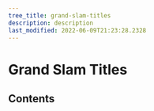 ```yaml
---
tree_title: grand-slam-titles
description: description
last_modified: 2022-06-09T21:23:28.2328
---
```


# Grand Slam Titles

## Contents

